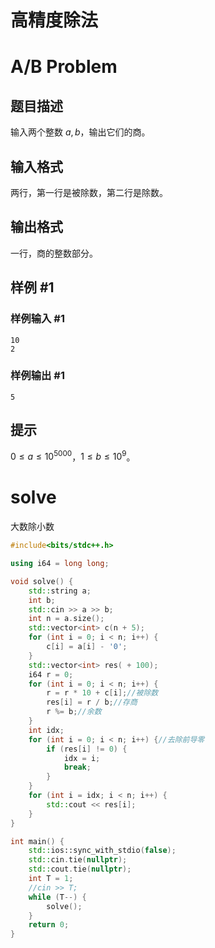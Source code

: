 # 高精度除法

# A/B Problem

## 题目描述

输入两个整数 $a,b$，输出它们的商。

## 输入格式

两行，第一行是被除数，第二行是除数。

## 输出格式

一行，商的整数部分。

## 样例 #1

### 样例输入 #1

```
10
2
```

### 样例输出 #1

```
5
```

## 提示

$0\le a\le 10^{5000}$，$1\le b\le 10^9$。

# solve

大数除小数

```c++
#include<bits/stdc++.h>

using i64 = long long;

void solve() {
    std::string a;
    int b;
    std::cin >> a >> b;
    int n = a.size();
    std::vector<int> c(n + 5);
    for (int i = 0; i < n; i++) {
        c[i] = a[i] - '0';
    }
    std::vector<int> res( + 100);
    i64 r = 0;
    for (int i = 0; i < n; i++) {
        r = r * 10 + c[i];//被除数
        res[i] = r / b;//存商
        r %= b;//余数
    }
    int idx;
    for (int i = 0; i < n; i++) {//去除前导零
        if (res[i] != 0) {
            idx = i;
            break;
        }
    }
    for (int i = idx; i < n; i++) {
        std::cout << res[i];
    }
}

int main() {
    std::ios::sync_with_stdio(false);
    std::cin.tie(nullptr);
    std::cout.tie(nullptr);
    int T = 1;
    //cin >> T;
    while (T--) {
        solve();
    }
    return 0;
}
```

